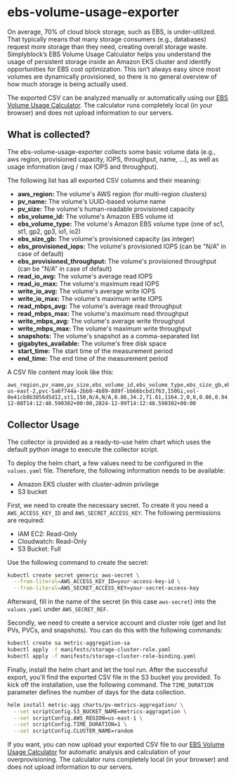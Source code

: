 # ebs-volume-usage-exporter
On average, 70% of cloud block storage, such as EBS, is under-utilized. That typically means that many storage consumers (e.g., databases) request more storage than they need, creating overall storage waste. Simplyblock’s EBS Volume Usage Calculator helps you understand the usage of persistent storage inside an Amazon EKS cluster and identify opportunities for EBS cost optimization. This isn’t always easy since most volumes are dynamically provisioned, so there is no general overview of how much storage is being actually used.

The exported CSV can be analyzed manually or automatically using our [EBS Volume Usage Calculator](https://www.simplyblock.io/ebs-volume-usage-calculator/). The calculator runs completely local (in your browser) and does not upload information to our servers.

## What is collected?

The ebs-volume-usage-exporter collects some basic volume data (e.g., aws region, provisioned capacity, IOPS, throughput, name, ...), as well as usage information (avg / max IOPS and throughput).

The following list has all exported CSV columns and their meaning:
- **aws_region:** The volume's AWS region (for multi-region clusters)
- **pv_name:** The volume's UUID-based volume name
- **pv_size:** The volume's human-readable provisioned capacity
- **ebs_volume_id:** The volume's Amazon EBS volume id
- **ebs_volume_type:** The volume's Amazon EBS volume type (one of sc1, st1, gp2, gp3, io1, io2)
- **ebs_size_gb:** The volume's provisioned capacity (as integer)
- **ebs_provisioned_iops:** The volume's provisioned IOPS (can be "N/A" in case of default)
- **ebs_provisioned_throughput:** The volume's provisioned throughput (can be "N/A" in case of default)
- **read_io_avg:** The volume's average read IOPS
- **read_io_max:** The volume's maximum read IOPS
- **write_io_avg:** The volume's average write IOPS
- **write_io_max:** The volume's maximum write IOPS
- **read_mbps_avg:** The volume's average read throughput
- **read_mbps_max:** The volume's maximum read throughput
- **write_mbps_avg:** The volume's average write throughput
- **write_mbps_max:** The volume's maximum write throughput
- **snapshots:** The volume's snapshot as a comma-separated list
- **gigabytes_available:** The volume's free disk space
- **start_time:** The start time of the measurement period
- **end_time:** The end time of the measurement period

A CSV file content may look like this:
```csv
aws_region,pv_name,pv_size,ebs_volume_id,ebs_volume_type,ebs_size_gb,ebs_provisioned_iops,ebs_provisioned_throughput,read_io_avg,read_io_max,write_io_avg,write_io_max,read_mbps_avg,read_mbps_max,write_mbps_avg,write_mbps_max,snapshots,gigabytes_available,start_time,end_time
us-east-2,pvc-5a6f744a-2bb0-4b89-889f-bb66bcbd1f63,150Gi,vol-0e41cb8b3856d5d12,st1,150,N/A,N/A,0.86,34.2,71.61,1164.2,0,0,0.06,0.94,,146.57,2024-12-08T14:12:48.590302+00:00,2024-12-09T14:12:48.590302+00:00
```


## Collector Usage

The collector is provided as a ready-to-use helm chart which uses the default python image to execute the collector script.

To deploy the helm chart, a few values need to be configured in the `values.yaml` file. Therefore, the following information needs to be available:

  - Amazon EKS cluster with cluster-admin privilege
  - S3 bucket

First, we need to create the necessary secret. To create it you need a `AWS_ACCESS_KEY_ID` and `AWS_SECRET_ACCESS_KEY`. The following permissions are required:

- IAM EC2: Read-Only
- Cloudwatch: Read-Only
- S3 Bucket: Full

Use the following command to create the secret:

```bash
kubectl create secret generic aws-secret \
  --from-literal=AWS_ACCESS_KEY_ID=your-access-key-id \
  --from-literal=AWS_SECRET_ACCESS_KEY=your-secret-access-key
```

Afterward, fill in the name of the secret (in this case `aws-secret`) into the `values.yaml` under `AWS_SECRET_REF`.

Secondly, we need to create a service account and cluster role (get and list PVs, PVCs, and snapshots). You can do this with the following commands:

```bash
kubectl create sa metric-aggregation-sa
kubectl apply -f manifests/storage-cluster-role.yaml
kubectl apply -f manifests/storage-cluster-role-binding.yaml
```

Finally, install the helm chart and let the tool run. After the successful export, you'll find the exported CSV file in the S3 bucket you provided. To kick off the installation, use the following command. The `TIME_DURATION` parameter defines the number of days for the data collection.

```bash
helm install metric-agg charts/pv-metrics-aggregation/ \
  --set scriptConfig.S3_BUCKET_NAME=metrics-aggragation \
  --set scriptConfig.AWS_REGION=us-east-1 \
  --set scriptConfig.TIME_DURATION=1 \
  --set scriptConfig.CLUSTER_NAME=random
```

If you want, you can now upload your exported CSV file to our [EBS Volume Usage Calculator](https://www.simplyblock.io/ebs-volume-usage-calculator/) for automatic analysis and calculation of your overprovisioning. The calculator runs completely local (in your browser) and does not upload information to our servers.

